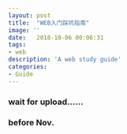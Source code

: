 ```yaml
---
layout: post
title:  "WEB入门踩坑指南"
image: ''
date:   2018-10-06 00:06:31
tags:
- web
description: 'A web study guide'
categories:
- Guide 
---
```


### wait for upload……

### before Nov.
